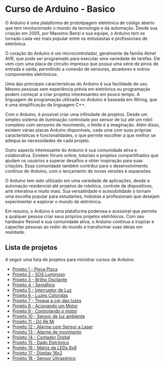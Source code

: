 # Curso de Arduino - Basico

O Arduino é uma plataforma de prototipagem eletrônica de código aberto que tem revolucionado o mundo da tecnologia e da automação. Desde sua criação em 2005, por Massimo Banzi e sua equipe, o Arduino tem se tornado cada vez mais popular entre os entusiastas e profissionais de eletrônica.

O coração do Arduino é um microcontrolador, geralmente da família Atmel AVR, que pode ser programado para executar uma variedade de tarefas. Ele vem com uma placa de circuito impresso que possui uma série de pinos de entrada e saída, permitindo a conexão de sensores, atuadores e outros componentes eletrônicos.

Uma das principais características do Arduino é sua facilidade de uso. Mesmo pessoas sem experiência prévia em eletrônica ou programação podem começar a criar projetos interessantes em pouco tempo. A linguagem de programação utilizada no Arduino é baseada em Wiring, que é uma simplificação da linguagem C++.

Com o Arduino, é possível criar uma infinidade de projetos. Desde um simples sistema de iluminação controlado por sensor de luz até um robô complexo com sensores de movimento, o limite é a imaginação. Além disso, existem várias placas Arduino disponíveis, cada uma com suas próprias características e funcionalidades, o que permite escolher a que melhor se adequa às necessidades de cada projeto.

Outro aspecto interessante do Arduino é sua comunidade ativa e colaborativa. Existem fóruns online, tutoriais e projetos compartilhados que ajudam os usuários a superar desafios e obter inspiração para suas criações. Essa comunidade também contribui para o desenvolvimento contínuo do Arduino, com o lançamento de novas versões e expansões.

O Arduino tem sido utilizado em uma variedade de aplicações, desde a automação residencial até projetos de robótica, controle de dispositivos, arte interativa e muito mais. Sua versatilidade e acessibilidade o tornam uma escolha popular para estudantes, hobistas e profissionais que desejam experimentar e explorar o mundo da eletrônica.

Em resumo, o Arduino é uma plataforma poderosa e acessível que permite a qualquer pessoa criar seus próprios projetos eletrônicos. Com seu hardware flexível e sua comunidade ativa, o Arduino continua a inspirar e capacitar pessoas ao redor do mundo a transformar suas ideias em realidade.

## Lista de projetos

A seguir uma lista de projetos para ministrar cursos de Arduino:

- [Projeto 1 - Pisca Pisca](/Projeto1/README.md)
- [Projeto 2 - SOS Luminoso](/Projeto2/README.md)
- [Projeto 3 - Brilho Oscilante](/Projeto3/README.md)
- [Projeto 4 - Semáforo](/Projeto4/README.md)
- [Projeto 5 - Interruptor de Luz](/Projeto5/README.md)
- [Projeto 6 - Luzes Coloridas](/Projeto6/README.md)
- [Projeto 7 - Troque a cor das luzes](/Projeto7/README.md)
- [Projeto 8 - Acionando um Motor](/Projeto8/README.md)
- [Projeto 9 - Controlando o motor](/Projeto9/README.md)
- [Projeto 10 - Sensor de luz ambiente](/Projeto10/README.md)
- [Projeto 11 - Dó Ré Mi](/Projeto11/README.md)
- [Projeto 12 - Alarme com Sensor a Laser](/Projeto12/README.md)
- [Projeto 13 - Alarme de movimento](/Projeto13/README.md)
- [Projeto 14 - Contador Digital](/Projeto14/README.md)
- [Projeto 15 - Dado Eletrônico](/Projeto15/README.md)
- [Projeto 16 - Matriz de LEDs 8x8](/Projeto16/README.md)
- [Projeto 17 - Display 16x2](/Projeto17/README.md)
- [Projeto 18 - Sensor Ultrasônico](/Projeto18/README.md)
